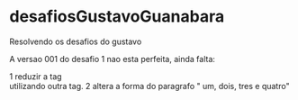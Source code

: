 # desafiosGustavoGuanabara

Resolvendo os desafios do gustavo

A versao 001 do desafio 1 nao esta perfeita, ainda falta:

1 reduzir a tag <br> utilizando outra tag.
2 altera a forma do paragrafo " um, dois, tres e quatro"